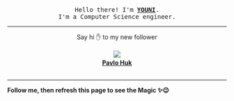 <p align='center'>
    <samp>Hello there! I'm <b><a href='https://github.com/abdelyouni'>YOUNI</a></b>.<br>
        I'm a Computer Science engineer.
    </samp>
</p>
<hr>
<p align='center'>
    <span>Say hi ✋ to my new follower </span></br></br>
    <img src='https://itspot.ma/github/hukpavlo_avatar.png'><b></br>
    <a href='https://github.com/hukpavlo'>Pavlo Huk</a></b></br></br>
</p>
<hr>
<b>Follow me, then refresh this page to see the Magic ✨😉</b>